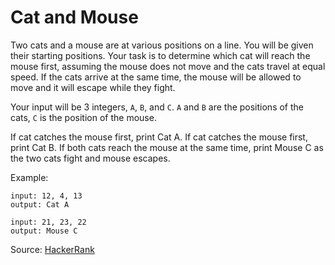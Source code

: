 # Cat and Mouse

Two cats and a mouse are at various positions on a line. You will be given their starting positions. Your task is to determine which cat will reach the mouse first, assuming the mouse does not move and the cats travel at equal speed. If the cats arrive at the same time, the mouse will be allowed to move and it will escape while they fight.

Your input will be 3 integers, `A`, `B`, and `C`. `A` and `B` are the positions of the cats, `C` is the position of the mouse.

If cat  catches the mouse first, print Cat A.
If cat  catches the mouse first, print Cat B.
If both cats reach the mouse at the same time, print Mouse C as the two cats fight and mouse escapes.

Example:
```
input: 12, 4, 13
output: Cat A

input: 21, 23, 22
output: Mouse C
```

Source: [HackerRank](https://www.hackerrank.com/challenges/cats-and-a-mouse/problem)